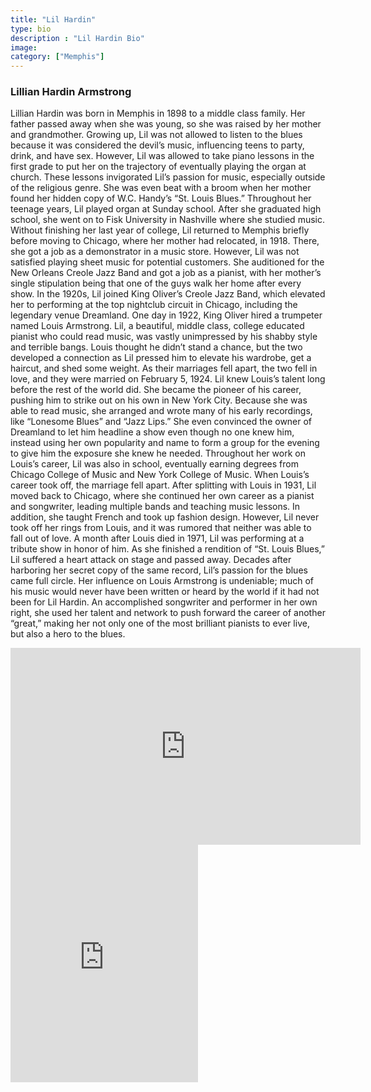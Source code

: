 ```yaml
---
title: "Lil Hardin"
type: bio
description : "Lil Hardin Bio"
image:
category: ["Memphis"]
---
```

### Lillian Hardin Armstrong

Lillian Hardin was born in Memphis in 1898 to a middle class family. Her father passed away when she was young, so she was raised by her mother and grandmother. Growing up, Lil was not allowed to listen to the blues because it was considered the devil’s music, influencing teens to party, drink, and have sex. However, Lil was allowed to take piano lessons in the first grade to put her on the trajectory of eventually playing the organ at church. These lessons invigorated Lil’s passion for music, especially outside of the religious genre. She was even beat with a broom when her mother found her hidden copy of W.C. Handy’s “St. Louis Blues.” Throughout her teenage years, Lil played organ at Sunday school. After she graduated high school, she went on to Fisk University in Nashville where she studied music. 
Without finishing her last year of college, Lil returned to Memphis briefly before moving to Chicago, where her mother had relocated, in 1918. There, she got a job as a demonstrator in a music store. However, Lil was not satisfied playing sheet music for potential customers. She auditioned for the New Orleans Creole Jazz Band and got a job as a pianist, with her mother’s single stipulation being that one of the guys walk her home after every show. In the 1920s, Lil joined King Oliver’s Creole Jazz Band, which elevated her to performing at the top nightclub circuit in Chicago, including the legendary venue Dreamland. 
One day in 1922, King Oliver hired a trumpeter named Louis Armstrong. Lil, a beautiful, middle class, college educated pianist who could read music, was vastly unimpressed by his shabby style and terrible bangs. Louis thought he didn’t stand a chance, but the two developed a connection as Lil pressed him to elevate his wardrobe, get a haircut, and shed some weight. As their marriages fell apart, the two fell in love, and they were married on February 5, 1924. 
Lil knew Louis’s talent long before the rest of the world did. She became the pioneer of his career, pushing him to strike out on his own in New York City. Because she was able to read music, she arranged and wrote many of his early recordings, like “Lonesome Blues” and “Jazz Lips.” She even convinced the owner of Dreamland to let him headline a show even though no one knew him, instead using her own popularity and name to form a group for the evening to give him the exposure she knew he needed. Throughout her work on Louis’s career, Lil was also in school, eventually earning degrees from Chicago College of Music and New York College of Music.
When Louis’s career took off, the marriage fell apart. After splitting with Louis in 1931, Lil moved back to Chicago, where she continued her own career as a pianist and songwriter, leading multiple bands and teaching music lessons. In addition, she taught French and took up fashion design. However, Lil never took off her rings from Louis, and it was rumored that neither was able to fall out of love. A month after Louis died in 1971, Lil was performing at a tribute show in honor of him. As she finished a rendition of “St. Louis Blues,” Lil suffered a heart attack on stage and passed away. Decades after harboring her secret copy of the same record, Lil’s passion for the blues came full circle. Her influence on Louis Armstrong is undeniable; much of his music would never have been written or heard by the world if it had not been for Lil Hardin. An accomplished songwriter and performer in her own right, she used her talent and network to push forward the career of another “great,” making her not only one of the most brilliant pianists to ever live, but also a hero to the blues. 

<iframe width="560" height="315" src="https://www.youtube.com/embed/4NeWjL7NZ2U" frameborder="0" allow="accelerometer; autoplay; encrypted-media; gyroscope; picture-in-picture" allowfullscreen></iframe>

<iframe src="https://open.spotify.com/embed/artist/5YBvQCeoo49EF0KVPYlFHj" width="300" height="380" frameborder="0" allowtransparency="true" allow="encrypted-media"></iframe>



